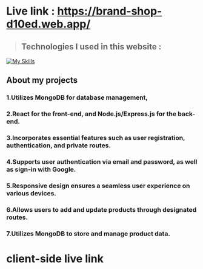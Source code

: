 # Live link : https://brand-shop-d10ed.web.app/


> ## Technologies I used in this website : 

 
 [![My Skills](https://skillicons.dev/icons?i=html,css,bootstrap,js,react,tailwind,nextjs,mongodb)](https://skillicons.dev)




## About my projects 
### 1.Utilizes MongoDB for database management, 
### 2.React for the front-end, and Node.js/Express.js for the back-end.
### 3.Incorporates essential features such as user registration, authentication, and private routes.
### 4.Supports user authentication via email and password, as well as sign-in with Google.
### 5.Responsive design ensures a seamless user experience on various devices.
### 6.Allows users to add and update products through designated routes.
### 7.Utilizes MongoDB to store and manage product data.
# client-side live link
